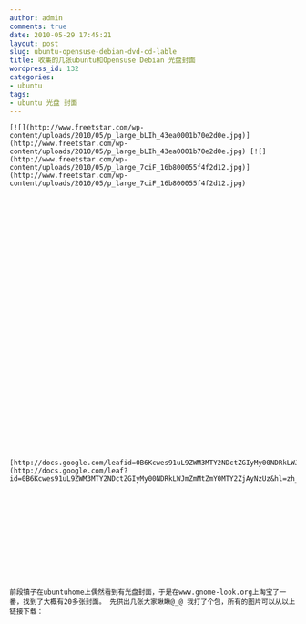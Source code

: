 ```yaml
---
author: admin
comments: true
date: 2010-05-29 17:45:21
layout: post
slug: ubuntu-opensuse-debian-dvd-cd-lable
title: 收集的几张ubuntu和Opensuse Debian 光盘封面
wordpress_id: 132
categories:
- ubuntu
tags:
- ubuntu 光盘 封面
---
```



	 






	[![](http://www.freetstar.com/wp-content/uploads/2010/05/p_large_bLIh_43ea0001b70e2d0e.jpg)](http://www.freetstar.com/wp-content/uploads/2010/05/p_large_bLIh_43ea0001b70e2d0e.jpg) [![](http://www.freetstar.com/wp-content/uploads/2010/05/p_large_7ciF_16b800055f4f2d12.jpg)](http://www.freetstar.com/wp-content/uploads/2010/05/p_large_7ciF_16b800055f4f2d12.jpg)






	 






	 






	 






	 






	[http://docs.google.com/leafid=0B6Kcwes91uL9ZWM3MTY2NDctZGIyMy00NDRkLWJmZmMtZmY0MTY2ZjAyNzUz&hl=zh_CN](http://docs.google.com/leaf?id=0B6Kcwes91uL9ZWM3MTY2NDctZGIyMy00NDRkLWJmZmMtZmY0MTY2ZjAyNzUz&hl=zh_CN)






	 






	前段镇子在ubuntuhome上偶然看到有光盘封面，于是在www.gnome-look.org上淘宝了一番，找到了大概有20多张封面。 先供出几张大家瞅瞅@_@ 我打了个包，所有的图片可以从以上链接下载：




